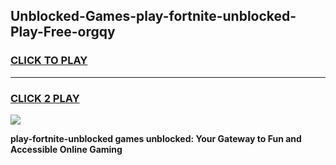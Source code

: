 
## Unblocked-Games-play-fortnite-unblocked-Play-Free-orgqy
<h3>
<a href="https://premium76.site?title=play-fortnite-unblocked&ref=17A">CLICK TO PLAY</a></h3>
<hr>

<h3>
<a href="https://premium76.site?title=play-fortnite-unblocked&ref=17A">CLICK 2 PLAY</a>
  
</h3>

<a href="https://premium76.site?title=play-fortnite-unblocked&ref=17A"><img src="https://clearcache.store/games.png"></a>


**play-fortnite-unblocked games unblocked: Your Gateway to Fun and Accessible Online Gaming**
